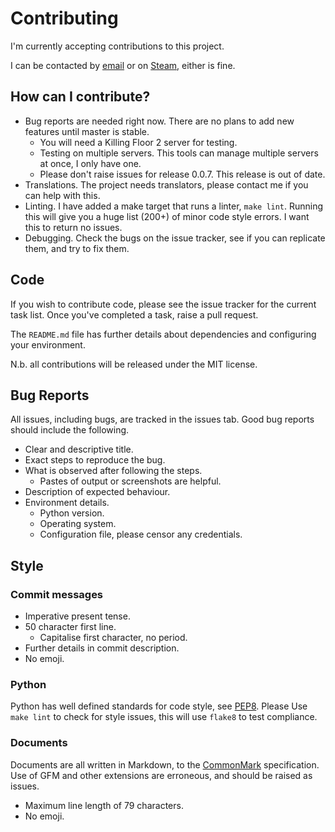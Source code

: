 Contributing
============

I'm currently accepting contributions to this project. 

I can be contacted by [email](mailto:the_z@znel.org) or on
[Steam](https://steamcommunity.com/id/th3-z), either is fine.

How can I contribute?
---------------------

- Bug reports are needed right now. There are no plans to add new features 
until master is stable. 
    * You will need a Killing Floor 2 server for testing.
    * Testing on multiple servers. This tools can manage multiple servers at
    once, I only have one.
    * Please don't raise issues for release 0.0.7. This release is out
    of date.
- Translations. The project needs translators, please contact me if you can
help with this.
- Linting. I have added a make target that runs a linter, `make lint`. Running 
this will give you a huge list (200+) of minor code style errors. I want this 
to return no issues.
- Debugging. Check the bugs on the issue tracker, see if you can replicate them, and
try to fix them.

Code
----

If you wish to contribute code, please see the issue tracker for the current 
task list. Once you've completed a task, raise a pull request.

The `README.md` file has further details about dependencies and configuring
your environment.

N.b. all contributions will be released under the MIT license.

Bug Reports
-----------

All issues, including bugs, are tracked in the issues tab. Good bug reports 
should include the following.

* Clear and descriptive title.
* Exact steps to reproduce the bug.
* What is observed after following the steps.
    - Pastes of output or screenshots are helpful.
* Description of expected behaviour.
* Environment details.
    - Python version.
    - Operating system.
    - Configuration file, please censor any credentials.

Style
-----

### Commit messages
* Imperative present tense.
* 50 character first line.
    - Capitalise first character, no period.
* Further details in commit description.
* No emoji.

### Python
Python has well defined standards for code style, 
see [PEP8](https://www.python.org/dev/peps/pep-0008/). Please Use `make lint` 
to check for style issues, this will use `flake8` to test compliance.

### Documents
Documents are all written in Markdown, to the 
[CommonMark](https://spec.commonmark.org/current/) specification. Use of GFM
and other extensions are erroneous, and should be raised as issues.

* Maximum line length of 79 characters.
* No emoji.

